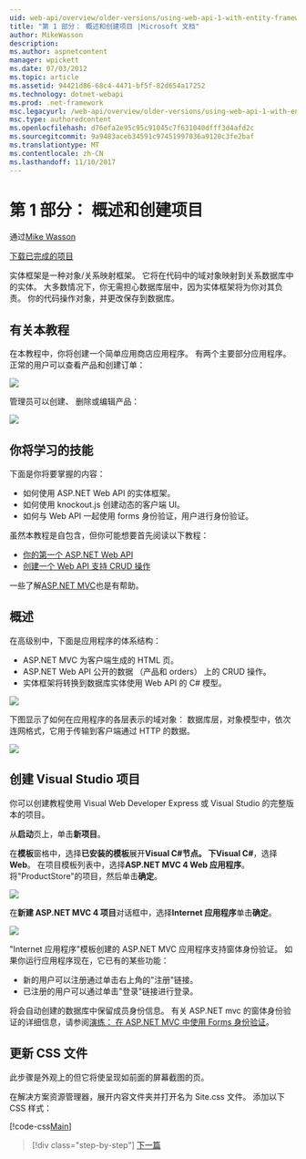 ```yaml
---
uid: web-api/overview/older-versions/using-web-api-1-with-entity-framework-5/using-web-api-with-entity-framework-part-1
title: "第 1 部分： 概述和创建项目 |Microsoft 文档"
author: MikeWasson
description: 
ms.author: aspnetcontent
manager: wpickett
ms.date: 07/03/2012
ms.topic: article
ms.assetid: 94421d86-68c4-4471-bf5f-82d654a17252
ms.technology: dotnet-webapi
ms.prod: .net-framework
msc.legacyurl: /web-api/overview/older-versions/using-web-api-1-with-entity-framework-5/using-web-api-with-entity-framework-part-1
msc.type: authoredcontent
ms.openlocfilehash: d76efa2e95c95c91045c7f631040dfff3d4afd2c
ms.sourcegitcommit: 9a9483aceb34591c97451997036a9120c3fe2baf
ms.translationtype: MT
ms.contentlocale: zh-CN
ms.lasthandoff: 11/10/2017
---
```

<a name="part-1-overview-and-creating-the-project"></a>第 1 部分： 概述和创建项目
====================
通过[Mike Wasson](https://github.com/MikeWasson)

[下载已完成的项目](http://code.msdn.microsoft.com/ASP-NET-Web-API-with-afa30545)

实体框架是一种对象/关系映射框架。 它将在代码中的域对象映射到关系数据库中的实体。 大多数情况下，你无需担心数据库层中，因为实体框架将为你对其负责。 你的代码操作对象，并更改保存到数据库。

## <a name="about-the-tutorial"></a>有关本教程

在本教程中，你将创建一个简单应用商店应用程序。 有两个主要部分应用程序。 正常的用户可以查看产品和创建订单：

![](using-web-api-with-entity-framework-part-1/_static/image1.png)

管理员可以创建、 删除或编辑产品：

![](using-web-api-with-entity-framework-part-1/_static/image2.png)

## <a name="skills-youll-learn"></a>你将学习的技能

下面是你将要掌握的内容：

- 如何使用 ASP.NET Web API 的实体框架。
- 如何使用 knockout.js 创建动态的客户端 UI。
- 如何与 Web API 一起使用 forms 身份验证，用户进行身份验证。

虽然本教程是自包含，但你可能想要首先阅读以下教程：

- [你的第一个 ASP.NET Web API](../../getting-started-with-aspnet-web-api/tutorial-your-first-web-api.md)
- [创建一个 Web API 支持 CRUD 操作](../creating-a-web-api-that-supports-crud-operations.md)

一些了解[ASP.NET MVC](../../../../mvc/index.md)也是有帮助。

## <a name="overview"></a>概述

在高级别中，下面是应用程序的体系结构：

- ASP.NET MVC 为客户端生成的 HTML 页。
- ASP.NET Web API 公开的数据 （产品和 orders） 上的 CRUD 操作。
- 实体框架将转换到数据库实体使用 Web API 的 C# 模型。

![](using-web-api-with-entity-framework-part-1/_static/image3.png)

下图显示了如何在应用程序的各层表示的域对象： 数据库层，对象模型中，依次连网格式，它用于传输到客户端通过 HTTP 的数据。

![](using-web-api-with-entity-framework-part-1/_static/image4.png)

## <a name="create-the-visual-studio-project"></a>创建 Visual Studio 项目

你可以创建教程使用 Visual Web Developer Express 或 Visual Studio 的完整版本的项目。

从**启动**页上，单击**新项目**。

在**模板**窗格中，选择**已安装的模板**展开**Visual C#**节点。 下**Visual C#**，选择**Web**。 在项目模板列表中，选择**ASP.NET MVC 4 Web 应用程序**。 将"ProductStore"的项目，然后单击**确定**。

![](using-web-api-with-entity-framework-part-1/_static/image5.png)

在**新建 ASP.NET MVC 4 项目**对话框中，选择**Internet 应用程序**单击**确定**。

![](using-web-api-with-entity-framework-part-1/_static/image6.png)

"Internet 应用程序"模板创建的 ASP.NET MVC 应用程序支持窗体身份验证。 如果你运行应用程序现在，它已有的某些功能：

- 新的用户可以注册通过单击右上角的"注册"链接。
- 已注册的用户可以通过单击"登录"链接进行登录。

将会自动创建的数据库中保留成员身份信息。 有关 ASP.NET mvc 的窗体身份验证的详细信息，请参阅[演练： 在 ASP.NET MVC 中使用 Forms 身份验证](https://msdn.microsoft.com/en-us/library/ff398049(VS.98).aspx)。

## <a name="update-the-css-file"></a>更新 CSS 文件

此步骤是外观上的但它将使呈现如前面的屏幕截图的页。

在解决方案资源管理器，展开内容文件夹并打开名为 Site.css 文件。 添加以下 CSS 样式：

[!code-css[Main](using-web-api-with-entity-framework-part-1/samples/sample1.css)]

>[!div class="step-by-step"]
[下一篇](using-web-api-with-entity-framework-part-2.md)
